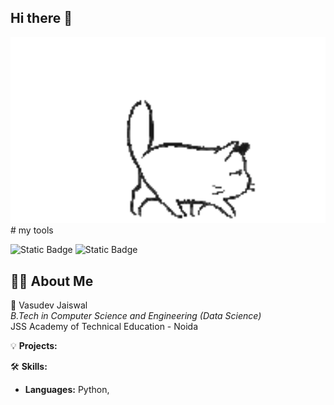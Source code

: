 ## Hi there 👋

<img src="https://github.com/Crazy1god/Crazy1god/blob/main/tired-cat.gif" alt="The Unlimited" width="600">
# my tools

![Static Badge](https://img.shields.io/badge/py-python-blue?style=plastic&logo=python)
![Static Badge](https://img.shields.io/badge/-jupyter-black?style=plastic&logo=jupyter)


## 🙋‍♂️ About Me


🚀 Vasudev Jaiswal  
*B.Tech in Computer Science and Engineering (Data Science)*  
JSS Academy of Technical Education - Noida  

💡 **Projects:** 


🛠️ **Skills:**
- **Languages:** Python,
